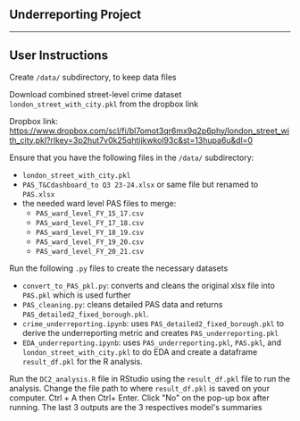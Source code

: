  Underreporting Project
---

---
## User Instructions



Create ``/data/`` subdirectory, to keep data files

Download combined street-level crime dataset ``london_street_with_city.pkl`` from the dropbox link

Dropbox link: https://www.dropbox.com/scl/fi/bl7omot3qr6mx9q2p6phy/london_street_with_city.pkl?rlkey=3p2hut7v0k25qhtijkwkol93c&st=13hupa6u&dl=0

Ensure that you have the following files in the ``/data/`` subdirectory:
- ``london_street_with_city.pkl`` 
- ``PAS_T&Cdashboard_to Q3 23-24.xlsx`` or same file but renamed to ``PAS.xlsx``
-  the needed ward level PAS files to merge:
    - ``PAS_ward_level_FY_15_17.csv`` 
    - ``PAS_ward_level_FY_17_18.csv``
    - ``PAS_ward_level_FY_18_19.csv``
    - ``PAS_ward_level_FY_19_20.csv``
    - ``PAS_ward_level_FY_20_21.csv``

Run the following ``.py`` files to create the necessary datasets
-  ``convert_to_PAS_pkl.py``: converts and cleans the original xlsx file into ``PAS.pkl`` which is used further
-  ``PAS_cleaning.py``: cleans detailed PAS data and returns ``PAS_detailed2_fixed_borough.pkl``.
-  ``crime_underreporting.ipynb``: uses ``PAS_detailed2_fixed_borough.pkl`` to derive the underreporting metric and creates ``PAS_underreporting.pkl``
-  ``EDA_underreporting.ipynb``: uses ``PAS_underreporting.pkl``, ``PAS.pkl``, and ``london_street_with_city.pkl`` to do EDA and create a dataframe ``result_df.pkl`` for the R analysis.

Run the ``DC2_analysis.R`` file in RStudio using the ``result_df.pkl`` file to run the analysis. Change the file path to where ``result_df.pkl`` is saved on your computer. 
Ctrl + A then Ctrl+ Enter. Click "No" on the pop-up box after running. The last 3 outputs are the 3 respectives model's summaries
